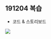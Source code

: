 ## 191204 복습

* 코드 & 스토리보드

![](https://user-images.githubusercontent.com/57210827/70133541-ab83ca80-16c9-11ea-99fe-83dd1218da7d.png)
